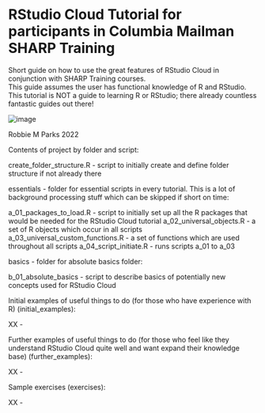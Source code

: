 # RStudio Cloud Tutorial for participants in Columbia Mailman SHARP Training

Short guide on how to use the great features of RStudio Cloud in conjunction with SHARP Training courses.\
This guide assumes the user has functional knowledge of R and RStudio.\
This tutorial is NOT a guide to learning R or RStudio; there already countless fantastic guides out there!  

![image](https://github.com/rmp15/rstudio_cloud_tutorial/blob/main/banner/banner.png)

Robbie M Parks 2022

Contents of project by folder and script:

create_folder_structure.R           - script to initially create and define folder structure if not already there

essentials                          - folder for essential scripts in every tutorial. This is a lot of background processing stuff which can be skipped if short on time:

a_01_packages_to_load.R             - script to initially set up all the R packages that would be needed for the RStudio Cloud tutorial
a_02_universal_objects.R            - a set of R objects which occur in all scripts\
a_03_universal_custom_functions.R   - a set of functions which are used throughout all scripts
a_04_script_initiate.R              - runs scripts a_01 to a_03

basics                              - folder for absolute basics folder:

b_01_absolute_basics                - script to describe basics of potentially new concepts used for RStudio Cloud

Initial examples of useful things to do (for those who have experience with R) (initial_examples):

XX                                  -

Further examples of useful things to do (for those who feel like they understand RStudio Cloud quite well and want expand their knowledge base) (further_examples):

XX                                  -

Sample exercises (exercises):

XX                                  -

